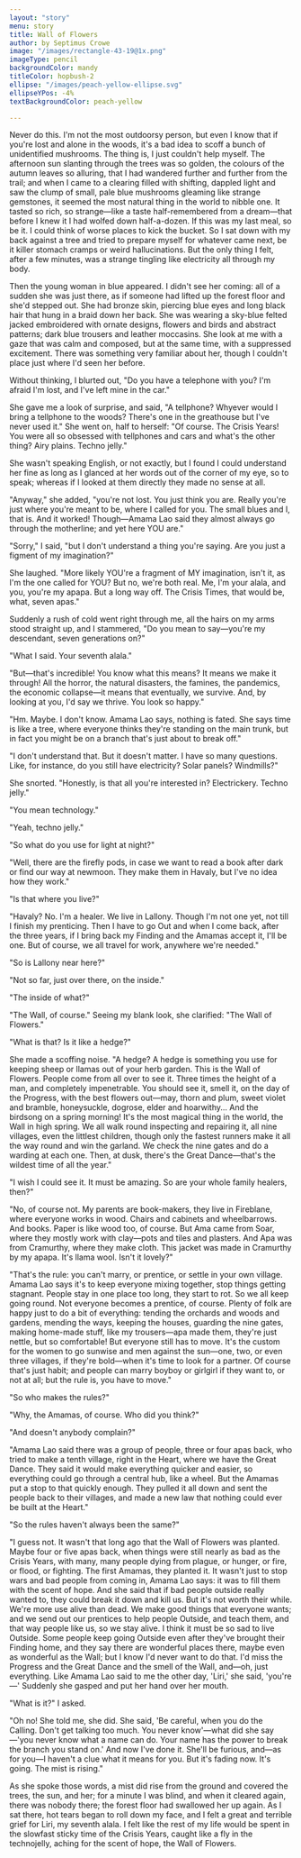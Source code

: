```yaml
---
layout: "story"
menu: story
title: Wall of Flowers
author: by Septimus Crowe
image: "/images/rectangle-43-19@1x.png"
imageType: pencil
backgroundColor: mandy
titleColor: hopbush-2
ellipse: "/images/peach-yellow-ellipse.svg"
ellipseYPos: -4%
textBackgroundColor: peach-yellow

---
```

Never do this. I'm not the most outdoorsy person, but even I know that if you're lost and alone in the woods, it's a bad idea to scoff a bunch of unidentified mushrooms. The thing is, I just couldn't help myself. The afternoon sun slanting through the trees was so golden, the colours of the autumn leaves so alluring, that I had wandered further and further from the trail; and when I came to a clearing filled with shifting, dappled light and saw the clump of small, pale blue mushrooms gleaming like strange gemstones, it seemed the most natural thing in the world to nibble one. It tasted so rich, so strange—like a taste half-remembered from a dream—that before I knew it I had wolfed down half-a-dozen. If this was my last meal, so be it. I could think of worse places to kick the bucket. So I sat down with my back against a tree and tried to prepare myself for whatever came next, be it killer stomach cramps or weird hallucinations. But the only thing I felt, after a few minutes, was a strange tingling like electricity all through my body.

Then the young woman in blue appeared. I didn't see her coming: all of a sudden she was just there, as if someone had lifted up the forest floor and she'd stepped out. She had bronze skin, piercing blue eyes and long black hair that hung in a braid down her back. She was wearing a sky-blue felted jacked embroidered with ornate designs, flowers and birds and abstract patterns; dark blue trousers and leather moccasins. She look at me with a gaze that was calm and composed, but at the same time, with a suppressed excitement. There was something very familiar about her, though I couldn't place just where I'd seen her before.

Without thinking, I blurted out, "Do you have a telephone with you? I'm afraid I'm lost, and I've left mine in the car."

She gave me a look of surprise, and said, "A tellphone? Whyever would I bring a tellphone to the woods? There's one in the greathouse but I've never used it." She went on, half to herself: "Of course. The Crisis Years! You were all so obsessed with tellphones and cars and what's the other thing? Airy plains. Techno jelly."

She wasn't speaking English, or not exactly, but I found I could understand her fine as long as I glanced at her words out of the corner of my eye, so to speak; whereas if I looked at them directly they made no sense at all.

"Anyway," she added, "you're not lost. You just think you are. Really you're just where you're meant to be, where I called for you. The small blues and I, that is. And it worked! Though—Amama Lao said they almost always go through the motherline; and yet here YOU are."

"Sorry," I said, "but I don't understand a thing you're saying. Are you just a figment of my imagination?"

She laughed. "More likely YOU're a fragment of MY imagination, isn't it, as I'm the one called for YOU? But no, we're both real. Me, I'm your alala, and you, you're my apapa. But a long way off. The Crisis Times, that would be, what, seven apas."

Suddenly a rush of cold went right through me, all the hairs on my arms stood straight up, and I stammered, "Do you mean to say—you're my descendant, seven generations on?"

"What I said. Your seventh alala."

"But—that's incredible! You know what this means? It means we make it through! All the horror, the natural disasters, the famines, the pandemics, the economic collapse—it means that eventually, we survive. And, by looking at you, I'd say we thrive. You look so happy."

"Hm. Maybe. I don't know. Amama Lao says, nothing is fated. She says time is like a tree, where everyone thinks they're standing on the main trunk, but in fact you might be on a branch that's just about to break off."

"I don't understand that. But it doesn't matter. I have so many questions. Like, for instance, do you still have electricity? Solar panels? Windmills?"

She snorted. "Honestly, is that all you're interested in? Electrickery. Techno jelly."

"You mean technology."

"Yeah, techno jelly."

"So what do you use for light at night?"

"Well, there are the firefly pods, in case we want to read a book after dark or find our way at newmoon. They make them in Havaly, but I've no idea how they work."

"Is that where you live?"

"Havaly? No. I'm a healer. We live in Lallony. Though I'm not one yet, not till I finish my prenticing. Then I have to go Out and when I come back, after the three years, if I bring back my Finding and the Amamas accept it, I'll be one. But of course, we all travel for work, anywhere we're needed."

"So is Lallony near here?"

"Not so far, just over there, on the inside."

"The inside of what?"

"The Wall, of course." Seeing my blank look, she clarified: "The Wall of Flowers."

"What is that? Is it like a hedge?"

She made a scoffing noise. "A hedge? A hedge is something you use for keeping sheep or llamas out of your herb garden. This is the Wall of Flowers. People come from all over to see it. Three times the height of a man, and completely impenetrable. You should see it, smell it, on the day of the Progress, with the best flowers out—may, thorn and plum, sweet violet and bramble, honeysuckle, dogrose, elder and hoarwithy... And the birdsong on a spring morning! It's the most magical thing in the world, the Wall in high spring. We all walk round inspecting and repairing it, all nine villages, even the littlest children, though only the fastest runners make it all the way round and win the garland. We check the nine gates and do a warding at each one. Then, at dusk, there's the Great Dance—that's the wildest time of all the year."

"I wish I could see it. It must be amazing. So are your whole family healers, then?"

"No, of course not. My parents are book-makers, they live in Fireblane, where everyone works in wood. Chairs and cabinets and wheelbarrows. And books. Paper is like wood too, of course. But Ama came from Soar, where they mostly work with clay—pots and tiles and plasters. And Apa was from Cramurthy, where they make cloth. This jacket was made in Cramurthy by my apapa. It's llama wool. Isn't it lovely?"

"That's the rule: you can't marry, or prentice, or settle in your own village. Amama Lao says it's to keep everyone mixing together, stop things getting stagnant. People stay in one place too long, they start to rot. So we all keep going round. Not everyone becomes a prentice, of course. Plenty of folk are happy just to do a bit of everything: tending the orchards and woods and gardens, mending the ways, keeping the houses, guarding the nine gates, making home-made stuff, like my trousers—apa made them, they're just nettle, but so comfortable! But everyone still has to move. It's the custom for the women to go sunwise and men against the sun—one, two, or even three villages, if they're bold—when it's time to look for a partner. Of course that's just habit; and people can marry boyboy or girlgirl if they want to, or not at all; but the rule is, you have to move."

"So who makes the rules?"

"Why, the Amamas, of course. Who did you think?"

"And doesn't anybody complain?"

"Amama Lao said there was a group of people, three or four apas back, who tried to make a tenth village, right in the Heart, where we have the Great Dance. They said it would make everything quicker and easier, so everything could go through a central hub, like a wheel. But the Amamas put a stop to that quickly enough. They pulled it all down and sent the people back to their villages, and made a new law that nothing could ever be built at the Heart."

"So the rules haven't always been the same?"

"I guess not. It wasn't that long ago that the Wall of Flowers was planted. Maybe four or five apas back, when things were still nearly as bad as the Crisis Years, with many, many people dying from plague, or hunger, or fire, or flood, or fighting. The first Amamas, they planted it. It wasn't just to stop wars and bad people from coming in, Amama Lao says: it was to fill them with the scent of hope. And she said that if bad people outside really wanted to, they could break it down and kill us. But it's not worth their while. We're more use alive than dead. We make good things that everyone wants; and we send out our prentices to help people Outside, and teach them, and that way people like us, so we stay alive. I think it must be so sad to live Outside. Some people keep going Outside even after they've brought their Finding home, and they say there are wonderful places there, maybe even as wonderful as the Wall; but I know I'd never want to do that. I'd miss the Progress and the Great Dance and the smell of the Wall, and—oh, just everything. Like Amama Lao said to me the other day, 'Liri,' she said, 'you're—' Suddenly she gasped and put her hand over her mouth.

"What is it?" I asked.

"Oh no! She told me, she did. She said, 'Be careful, when you do the Calling. Don't get talking too much. You never know'—what did she say—'you never know what a name can do. Your name has the power to break the branch you stand on.' And now I've done it. She'll be furious, and—as for you—I haven't a clue what it means for you. But it's fading now. It's going. The mist is rising."

As she spoke those words, a mist did rise from the ground and covered the trees, the sun, and her; for a minute I was blind, and when it cleared again, there was nobody there; the forest floor had swallowed her up again. As I sat there, hot tears began to roll down my face, and I felt a great and terrible grief for Liri, my seventh alala. I felt like the rest of my life would be spent in the slowfast sticky time of the Crisis Years, caught like a fly in the technojelly, aching for the scent of hope, the Wall of Flowers.

